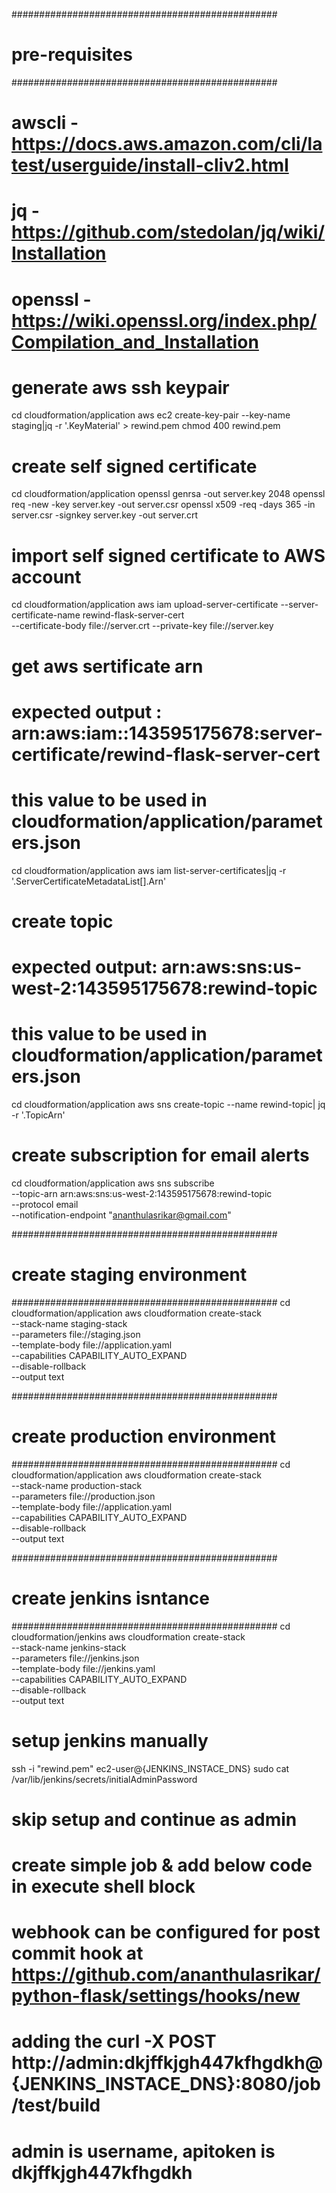 ################################################
# pre-requisites
################################################
# awscli - https://docs.aws.amazon.com/cli/latest/userguide/install-cliv2.html
# jq - https://github.com/stedolan/jq/wiki/Installation
# openssl - https://wiki.openssl.org/index.php/Compilation_and_Installation

# generate aws ssh keypair
cd cloudformation/application
aws ec2 create-key-pair --key-name staging|jq -r '.KeyMaterial' > rewind.pem
chmod 400 rewind.pem

# create self signed certificate
cd cloudformation/application
openssl genrsa -out server.key 2048
openssl req -new -key server.key -out server.csr
openssl x509 -req -days 365 -in server.csr -signkey server.key -out server.crt

# import self signed certificate to AWS account
cd cloudformation/application
aws iam upload-server-certificate --server-certificate-name rewind-flask-server-cert \
  --certificate-body file://server.crt --private-key file://server.key

# get aws sertificate arn
# expected output : arn:aws:iam::143595175678:server-certificate/rewind-flask-server-cert
# this value to be used in cloudformation/application/parameters.json
cd cloudformation/application
aws iam list-server-certificates|jq -r '.ServerCertificateMetadataList[].Arn'

# create topic
# expected output: arn:aws:sns:us-west-2:143595175678:rewind-topic
# this value to be used in cloudformation/application/parameters.json
cd cloudformation/application
aws sns create-topic --name rewind-topic| jq -r '.TopicArn'

# create subscription for email alerts
cd cloudformation/application
aws sns subscribe \
--topic-arn arn:aws:sns:us-west-2:143595175678:rewind-topic \
--protocol email \
--notification-endpoint "ananthulasrikar@gmail.com"

################################################
# create staging environment
################################################
cd cloudformation/application
aws cloudformation create-stack \
  --stack-name staging-stack \
  --parameters file://staging.json \
  --template-body file://application.yaml \
  --capabilities CAPABILITY_AUTO_EXPAND \
  --disable-rollback \
  --output text

################################################
# create production environment
################################################
cd cloudformation/application
aws cloudformation create-stack \
  --stack-name production-stack \
  --parameters file://production.json \
  --template-body file://application.yaml \
  --capabilities CAPABILITY_AUTO_EXPAND \
  --disable-rollback \
  --output text

################################################
# create jenkins isntance
################################################
cd cloudformation/jenkins
aws cloudformation create-stack \
  --stack-name jenkins-stack \
  --parameters file://jenkins.json \
  --template-body file://jenkins.yaml \
  --capabilities CAPABILITY_AUTO_EXPAND \
  --disable-rollback \
  --output text

# setup jenkins manually
ssh -i "rewind.pem" ec2-user@{JENKINS_INSTACE_DNS}
sudo cat /var/lib/jenkins/secrets/initialAdminPassword
# skip setup and continue as admin
# create simple job & add below code in execute shell block
# webhook can be configured for post commit hook at https://github.com/ananthulasrikar/python-flask/settings/hooks/new
# adding the curl -X POST http://admin:dkjffkjgh447kfhgdkh@{JENKINS_INSTACE_DNS}:8080/job/test/build
# admin is username, apitoken is dkjffkjgh447kfhgdkh
